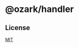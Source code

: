 # @ozark/handler

## License

[MIT](https://github.com/siberianmh/siberianmh/blob/master/LICENSE.md)
